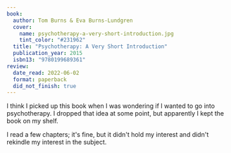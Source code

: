 ```yaml
---
book:
  author: Tom Burns & Eva Burns-Lundgren
  cover:
    name: psychotherapy-a-very-short-introduction.jpg
    tint_color: "#231962"
  title: "Psychotherapy: A Very Short Introduction"
  publication_year: 2015
  isbn13: "9780199689361"
review:
  date_read: 2022-06-02
  format: paperback
  did_not_finish: true
---
```


I think I picked up this book when I was wondering if I wanted to go into psychotherapy.
I dropped that idea at some point, but apparently I kept the book on my shelf.

I read a few chapters; it's fine, but it didn't hold my interest and didn't rekindle my interest in the subject.
